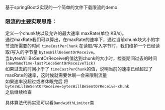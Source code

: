基于springBoot2实现的一个简单的文件下载限流的demo

### 限流的主要实现思路：
定义一个chunk块以及允许的最大速率 maxRate(单位 KB/s)。  
通过maxRate我们可以算出，在maxRate的速率下，通过当前chunk块大小的字节流所需要的时间 `timeCostPerChunk`
在读取/写入字节时，我们维护一个已经读取/写入的字节量 `bytesWillBeSentOrReceive`。  
当bytesWillBeSentOrReceive的值达到chunk的大小时，检查期间过去的时间`(nowNanoTime-lastPieceSentOrReceiveTick)`  
如果过去的时间小于了 `timeCostPerChunk`的值，说明当前的速率已经超过了 maxRate的速率，这时候就需要休眠一会来限制流量  
如果速率没超过或者休眠完后 将 `bytesWillBeSentOrReceive=bytesWillBeSentOrReceive-chunk`  
之后继续检查

具体算法代码实现可以看`BandwidthLimiter`类